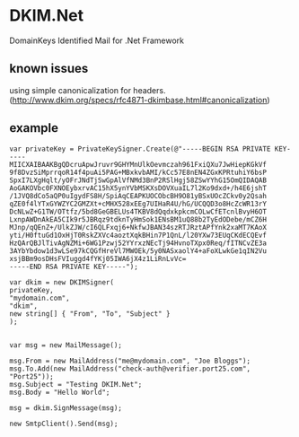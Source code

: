 DKIM.Net
===========
DomainKeys Identified Mail for .Net Framework


known issues
------------
using simple canonicalization for headers. (http://www.dkim.org/specs/rfc4871-dkimbase.html#canonicalization)


example
------------


	var privateKey = PrivateKeySigner.Create(@"-----BEGIN RSA PRIVATE KEY-----
	MIICXAIBAAKBgQDcruApwJruvr9GHYMnUlkOevmczah961FxiQXu7JwHiepKGkVf
	9f8DvzSiMprrqoR14f4puAi5PAG+MBxkvbAMI/kCc57E8nEN4ZGxKPRtuhiY6bsP
	SpxI7LXgHqlt/yOFrJNdTjSwGpAlVfNMd3BnP2RSlHgj58ZSwYYhG15OmQIDAQAB
	AoGAKOVbc0FXNOEybxrvAC15hX5ynYVbMSKXsDOVXuaIL7l2Ko9dxd+/h4E6jshT
	/1JVQ8dCo5aQP0uIgydFS8H/SpiAqCEAPKUOCObcBH9O81yBSxUOcZCkv0y2Qsah
	qZE0f4lYTxGYWZYC2GMZXt+cMHX528xEEg7UIHaR4U/hG/UCQQD3o8HcZcWR13rY
	DcNLwZ+G1TW/OTtfz/5bd8GeGBELUs4TKBV8dQqdxkpkcmCOLwCfETcnlBvyH6OT
	LxnpAWDnAkEA5CIk9r5JBRqz9tdknTyHmSok1ENsBM1uQ88b2TyEdODebe/mCZ6H
	MJnp/qQEnZ+/UlkZJW/cI6QLFxqj6+NkfwJBAN34szRTJRztAPfYnk2xaMT7KAoX
	yti/H0ftuGd1OxHjT0RskZXVc4aoztXqkBHin7P1QnL/l20YXw73EUqCKdECQEvf
	HzQArQBJlTivAgNZMi+6WG1Pzwj52YYrxzNEcTj94HvnoTXpx0Req/fITNCvZE3a
	3AYbYbdow1d3wLSe97kCQGfHreVl7MWOEk/5y0NASxaolY4+aFoXLwkGe1qIN2Vu
	xsjBBm9osDHsFVIuggd4fYKj05IWA6jX4z1LiRnLvVc=
	-----END RSA PRIVATE KEY-----");
	
	var dkim = new DKIMSigner(
	privateKey,
	"mydomain.com",
	"dkim",
	new string[] { "From", "To", "Subject" }
	);


	var msg = new MailMessage();

	msg.From = new MailAddress("me@mydomain.com", "Joe Bloggs");
	msg.To.Add(new MailAddress("check-auth@verifier.port25.com", "Port25"));
	msg.Subject = "Testing DKIM.Net";
	msg.Body = "Hello World";

	msg = dkim.SignMessage(msg);

	new SmtpClient().Send(msg);
 
